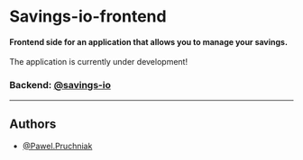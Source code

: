 # Savings-io-frontend
#### Frontend side for an application that allows you to manage your savings. 
The application is currently under development!

### Backend: [@savings-io](https://github.com/PawelPruchniak/savings-io)

---
## Authors
- [@Pawel.Pruchniak](https://github.com/PawelPruchniak)
